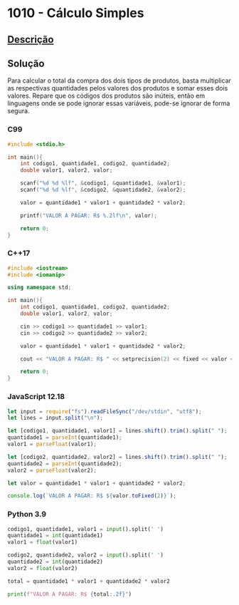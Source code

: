 # 1010 - Cálculo Simples

## [Descrição](https://www.urionlinejudge.com.br/judge/pt/problems/view/1010)

## Solução

Para calcular o total da compra dos dois tipos de produtos, basta multiplicar as respectivas quantidades pelos valores dos produtos e somar esses dois valores. Repare que os códigos dos produtos são inúteis, então em linguagens onde se pode ignorar essas variáveis, pode-se ignorar de forma segura.

### C99

```c
#include <stdio.h>

int main(){
    int codigo1, quantidade1, codigo2, quantidade2;
    double valor1, valor2, valor;

    scanf("%d %d %lf", &codigo1, &quantidade1, &valor1);
    scanf("%d %d %lf", &codigo2, &quantidade2, &valor2);

    valor = quantidade1 * valor1 + quantidade2 * valor2;

    printf("VALOR A PAGAR: R$ %.2lf\n", valor);

    return 0;
}
```

### C++17

```cpp
#include <iostream>
#include <iomanip>

using namespace std;

int main(){
    int codigo1, quantidade1, codigo2, quantidade2;
    double valor1, valor2, valor;

    cin >> codigo1 >> quantidade1 >> valor1;
    cin >> codigo2 >> quantidade2 >> valor2;

    valor = quantidade1 * valor1 + quantidade2 * valor2;

    cout << "VALOR A PAGAR: R$ " << setprecision(2) << fixed << valor << endl;

    return 0;
}
```

### JavaScript 12.18

```javascript
let input = require("fs").readFileSync("/dev/stdin", "utf8");
let lines = input.split("\n");

let [codigo1, quantidade1, valor1] = lines.shift().trim().split(" ");
quantidade1 = parseInt(quantidade1);
valor1 = parseFloat(valor1);

let [codigo2, quantidade2, valor2] = lines.shift().trim().split(" ");
quantidade2 = parseInt(quantidade2);
valor2 = parseFloat(valor2);

let valor = quantidade1 * valor1 + quantidade2 * valor2;

console.log(`VALOR A PAGAR: R$ ${valor.toFixed(2)}`);
```

### Python 3.9

```python
codigo1, quantidade1, valor1 = input().split(' ')
quantidade1 = int(quantidade1)
valor1 = float(valor1)

codigo2, quantidade2, valor2 = input().split(' ')
quantidade2 = int(quantidade2)
valor2 = float(valor2)

total = quantidade1 * valor1 + quantidade2 * valor2

print(f"VALOR A PAGAR: R$ {total:.2f}")
```